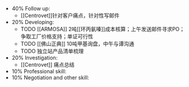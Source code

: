 - 40% Follow up:
	- [[Centrovet]]针对客户痛点，针对性写邮件
- 20% Developing:
	- TODO [[ARMOSA]] 2吨[[环丙氨嗪]]成本核算；上午发送邮件寻求PO；争取工厂价格支持；单证可行性
	- TODO [[佛山正典]] 10吨甲基询盘，中午与谭沟通
	- TODO 独立站产品清单梳理
- 20% Investigation:
	- [[Centrovet]] 痛点总结
- 10% Professional skill:
- 10% Negotiation and other skill:
